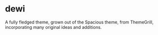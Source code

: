 # dewi
A fully fledged theme, grown out of the Spacious theme, from ThemeGrill, incorporating many original ideas and additions.
